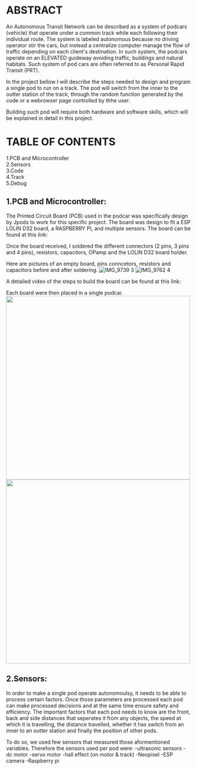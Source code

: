 # ABSTRACT

 An Autonomous Transit Network can be described as a system of podcars (vehicle) that operate under a common track while each following their individual route. The system is labeled autonomous because no driving operator stir the cars, but instead a centralize computer manage the flow of traffic depending on each client's destination. In such system, the podcars operate on an ELEVATED guideway avoiding traffic, buildings and natural habitats. Such system of pod cars are often referred to as Personal Rapid Transit (PRT). 
 
 In the project bellow I will describe the steps needed to design and program a single pod to run on a track. The pod will switch from the inner to the outter station of the track, through the random function generated by the code or a webrowser page controlled by thhe user. 

Building such pod will require both hardware and software skills, which will be explained in detail in this project.    
 
# TABLE OF CONTENTS 
1.PCB and Microcontroller   
2.Sensors   
3.Code    
4.Track  
5.Debug  
 
 
 ## 1.PCB and Microcontroller: 
 
 The Printed Circuit Board (PCB) used in the podcar was specifically design by Jpods to work for this specific project. The board was design to fit a ESP LOLIN D32 board, a RASPBERRY PI, and multiple sensors. The board can be found at this link:
 
 Once the board received, I soldered the different connectors (2 pins, 3 pins and 4 pins), resistors, capacitors, OPamp and the LOLIN D32 board holder. 

Here are pictures of an empty board, pins conncetors, resistors and capacitors before and after soldering. 
![IMG_9739 3](https://user-images.githubusercontent.com/58591461/74690625-95e45400-5194-11ea-99a9-ad1611ff258d.JPG) 
![IMG_9762 4](https://user-images.githubusercontent.com/58591461/74691817-32a8f080-5199-11ea-8c66-da995081eb52.jpg)


A detailed video of the steps to build the board can be found at this link:


Each board were then placed in a single podcar. 
<img src="https://user-images.githubusercontent.com/58591461/74691691-a696c900-5198-11ea-8146-19ac58ae621d.jpg" width="500">
<img src="https://user-images.githubusercontent.com/58591461/74691734-d34ae080-5198-11ea-8845-0f1f017e3e73.jpg" width="500">




## 2.Sensors: 

 In order to make a single pod operate autonomoulsy, it needs to be able to process certain factors. Once those parameters are processed each pod can make processed decisions and at the same time ensure safety and efficiency. The important factors that each pod needs to know are the front, back and side distances that seperates it from any objects, the speed at which it is travelling, the distance travelled, whether it has switch from an inner to an outter station and finally the position of other pods. 

 To do so, we used few sensors that measured those aformentioned variables. Therefore the sensors used per pod were:
 -ultrasonic sensors
 -dc motor
 -servo motor
 -hall effect (on motor & track)
 -Neopixel
 -ESP camera
 -Raspberry pi
 



 

  
